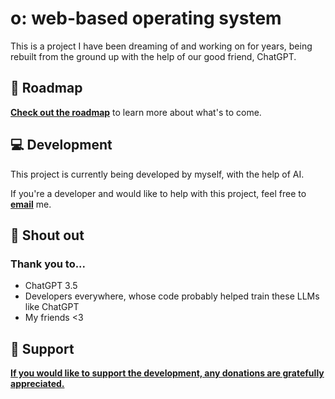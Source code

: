 # o: web-based operating system

This is a project I have been dreaming of and working on for years, being rebuilt from the ground up with the help of our good friend, ChatGPT.

## 📍 Roadmap

[**Check out the roadmap**](roadmap.md) to learn more about what's to come.

## 💻 Development

This project is currently being developed by myself, with the help of AI.

If you're a developer and would like to help with this project, feel free to [**email**](mailto:dot@post.com) me.

## 📣 Shout out
### Thank you to...
* ChatGPT 3.5
* Developers everywhere, whose code probably helped train these LLMs like ChatGPT
* My friends <3

## 💛 Support
[**If you would like to support the development, any donations are gratefully appreciated.**](https://ko-fi.com/dotdotgoose)
